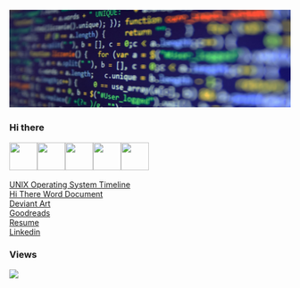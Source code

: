 ![Opensource](/images/banner.jpg)

### Hi there
<!--<style type="text/css" rel="stylesheet">
* { background-color: lightblue; }
</style>-->
<img src="https://raw.githubusercontent.com/FortAwesome/Font-Awesome/6.x/svgs/regular/file-word.svg" width="50" height="50"><img src="https://raw.githubusercontent.com/FortAwesome/Font-Awesome/6.x/svgs/brands/deviantart.svg" width="50" height="50"><img src="https://raw.githubusercontent.com/FortAwesome/Font-Awesome/6.x/svgs/brands/goodreads.svg" width="50" height="50"><img src="https://raw.githubusercontent.com/FortAwesome/Font-Awesome/6.x/svgs/brands/windows.svg" width="50" height="50"><img src="https://raw.githubusercontent.com/FortAwesome/Font-Awesome/6.x/svgs/brands/linkedin.svg" width="50" height="50">

<a href="https://en.wikipedia.org/wiki/File:Unix_timeline.en.svg">UNIX Operating System Timeline</a>
</br>
<a href="docs/Hithere.docx">Hi There Word Document</a>
</br>
<a href="https://www.deviantart.com/jdm7dv">Deviant Art</a>
</br>
<a href="https://www.goodreads.com/user/show/72426002-jonathan-moore">Goodreads</a>
</br>
<a href="docs/Jonathan Chapman Moore FRSA.doc">Resume</a>
</br>
<a href="https://www.linkedin.com/in/jdm7dv/">Linkedin</a>


### Views
![](https://komarev.com/ghpvc/?username=jonathanchapmanmoore)
